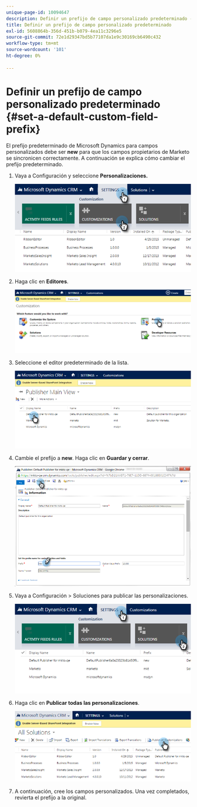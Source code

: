 ```yaml
---
unique-page-id: 10094647
description: Definir un prefijo de campo personalizado predeterminado - Documentos de Marketo - Documentación del producto
title: Definir un prefijo de campo personalizado predeterminado
exl-id: 5608864b-356d-451b-b079-4ea11c3296e5
source-git-commit: 72e1d29347bd5b77107da1e9c30169cb6490c432
workflow-type: tm+mt
source-wordcount: '101'
ht-degree: 0%

---
```


# Definir un prefijo de campo personalizado predeterminado {#set-a-default-custom-field-prefix}

El prefijo predeterminado de Microsoft Dynamics para campos personalizados debe ser **new** para que los campos propietarios de Marketo se sincronicen correctamente. A continuación se explica cómo cambiar el prefijo predeterminado.

1. Vaya a Configuración y seleccione **Personalizaciones.**

   ![](assets/image2015-10-9-11-3a18-3a8.png)

1. Haga clic en **Editores**.

   ![](assets/image2015-10-9-11-3a19-3a39.png)

1. Seleccione el editor predeterminado de la lista.

   ![](assets/image2015-10-9-11-3a2-3a45.png)

1. Cambie el prefijo a **new**. Haga clic en **Guardar y cerrar**.

   ![](assets/image2015-10-9-11-3a9-3a17.png)

1. Vaya a Configuración > Soluciones para publicar las personalizaciones.

   ![](assets/image2015-10-9-11-3a12-3a43.png)

1. Haga clic en **Publicar todas las personalizaciones**.

   ![](assets/image2015-10-9-11-3a14-3a42.png)

1. A continuación, cree los campos personalizados. Una vez completados, revierta el prefijo a la original.
